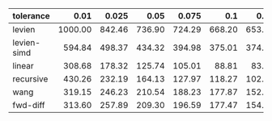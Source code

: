 | tolerance    |   0.01 |   0.025 |   0.05 |   0.075 |   0.1 |   0.15 |   0.2 |   0.25 |   0.5 |   1 |
|--------------| ------:| ------:| ------:| ------:| ------:| ------:| ------:| ------:| ------:| ------:|
|levien        | 1000.00 | 842.46 | 736.90 | 724.29 | 668.20 | 653.21 | 705.29 | 643.76 | 635.87 | 680.45 |
|levien-simd   | 594.84 | 498.37 | 434.32 | 394.98 | 375.01 | 374.99 | 357.60 | 351.01 | 350.35 | 352.99 |
|linear        | 308.68 | 178.32 | 125.74 | 105.01 | 88.81 | 83.00 | 79.02 | 88.34 | 75.74 | 74.64 |
|recursive     | 430.26 | 232.19 | 164.13 | 127.97 | 118.27 | 102.00 | 99.16 | 94.40 | 91.71 | 87.39 |
|wang          | 319.15 | 246.23 | 210.54 | 188.23 | 177.87 | 152.94 | 155.49 | 153.67 | 140.10 | 141.25 |
|fwd-diff      | 313.60 | 257.89 | 209.30 | 196.59 | 177.47 | 154.91 | 147.00 | 150.49 | 140.10 | 139.14 |
